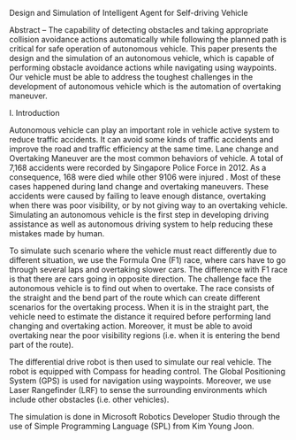 Design and Simulation of Intelligent Agent for Self-driving Vehicle

Abstract – The capability of detecting obstacles and taking appropriate collision avoidance actions automatically while following the planned path is critical for safe operation of autonomous vehicle. This paper presents the design and the simulation of an autonomous vehicle, which is capable of performing obstacle avoidance actions while navigating using waypoints. Our vehicle must be able to address the toughest challenges in the development of autonomous vehicle which is the automation of overtaking maneuver.

I. Introduction

Autonomous vehicle can play an important role in vehicle active system to reduce traffic accidents. It can avoid some kinds of traffic accidents and improve the road and traffic efficiency at the same time. Lane change and Overtaking Maneuver are the most common behaviors of vehicle. A total of 7,168 accidents  were recorded by Singapore Police Force in 2012. As a consequence, 168 were died while other 9106 were injured . Most of these cases happened during land change and overtaking maneuvers. These accidents were caused by failing to leave enough distance, overtaking when there was poor visibility, or by not giving way to an overtaking vehicle. Simulating an autonomous vehicle is the first step in developing driving assistance as well as autonomous driving system to help reducing these mistakes made by human. 

To simulate such scenario where the vehicle must react differently due to different situation, we use the Formula One (F1) race, where cars have to go through several laps and overtaking slower cars. The difference with F1 race is that there are cars going in opposite direction.  The challenge face the autonomous vehicle is to find out when to overtake. The race consists of the straight and the bend part of the route which can create different scenarios for the overtaking process. When it is in the straight part, the vehicle need to estimate the distance it required before performing land changing and overtaking action. Moreover, it must be able to avoid overtaking near the poor visibility regions (i.e. when it is entering the bend part of the route). 

The differential drive robot is then used to simulate our real vehicle. The robot is equipped with Compass for heading control. The Global Positioning System (GPS) is used for navigation using waypoints. Moreover, we use Laser Rangefinder (LRF) to sense the surrounding environments which include other obstacles (i.e. other vehicles).

The simulation is done in Microsoft Robotics Developer Studio through the use of Simple Programming Language (SPL) from Kim Young Joon. 

